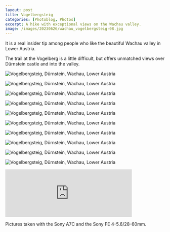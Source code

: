```yaml
---
layout: post
title: Vogelbergsteig
categories: [Photoblog, Photos]
excerpt: A hike with exceptional views on the Wachau valley.
image: /images/20230626/wachau_vogelbergsteig-08.jpg
---
```


It is a real insider tip among people who like the beautiful Wachau valley in Lower Austria.

The trail at the Vogelberg is a little difficult, but offers unmatched views over Dürnstein castle and into the valley.



![Vogelbergsteig, Dürnstein, Wachau, Lower Austria](../images/20230626/wachau_vogelbergsteig-01.jpg)

![Vogelbergsteig, Dürnstein, Wachau, Lower Austria](../images/20230626/wachau_vogelbergsteig-02.jpg)

![Vogelbergsteig, Dürnstein, Wachau, Lower Austria](../images/20230626/wachau_vogelbergsteig-03.jpg)

![Vogelbergsteig, Dürnstein, Wachau, Lower Austria](../images/20230626/wachau_vogelbergsteig-04.jpg)

![Vogelbergsteig, Dürnstein, Wachau, Lower Austria](../images/20230626/wachau_vogelbergsteig-05.jpg)

![Vogelbergsteig, Dürnstein, Wachau, Lower Austria](../images/20230626/wachau_vogelbergsteig-06.jpg)

![Vogelbergsteig, Dürnstein, Wachau, Lower Austria](../images/20230626/wachau_vogelbergsteig-07.jpg)

![Vogelbergsteig, Dürnstein, Wachau, Lower Austria](../images/20230626/wachau_vogelbergsteig-08.jpg)

![Vogelbergsteig, Dürnstein, Wachau, Lower Austria](../images/20230626/wachau_vogelbergsteig-09.jpg)

![Vogelbergsteig, Dürnstein, Wachau, Lower Austria](../images/20230626/wachau_vogelbergsteig-10.jpg)

<iframe src="https://aut.social/@jakobhuerner/110606106856502086/embed" class="mastodon-embed" style="max-width: 100%; border: 0" width="400" allowfullscreen="allowfullscreen"></iframe><script src="https://aut.social/embed.js" async="async"></script>

Pictures taken with the Sony A7C and the Sony FE 4-5.6/28-60mm.
